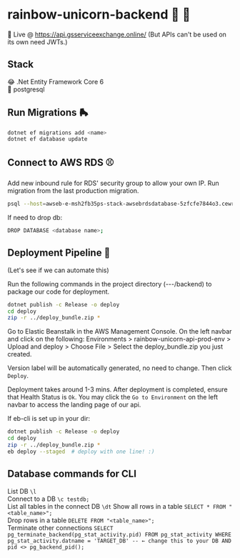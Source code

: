 # rainbow-unicorn-backend 🌈 🦄

📡 Live @ https://api.gsserviceexchange.online/
(But APIs can't be used on its own need JWTs.)

## Stack
😂 .Net Entity Framework Core 6  
🔢 postgresql

## Run Migrations 🛼
```sh
dotnet ef migrations add <name>
dotnet ef database update
```

## Connect to AWS RDS ⚾️
Add new inbound rule for RDS' security group to allow your own IP.
Run migration from the last production migration.
```sh
psql --host=awseb-e-msh2fb35ps-stack-awsebrdsdatabase-5zfcfe7844o3.cewrunjgyijw.ap-southeast-1.rds.amazonaws.com --port=5432 --username=cherylperyl --dbname=postgres    
```

If need to drop db:
```sh
DROP DATABASE <database name>;
```

## Deployment Pipeline 🏁
(Let's see if we can automate this)

Run the following commands in the project directory (---/backend) to package our code for deployment.
``` sh
dotnet publish -c Release -o deploy
cd deploy
zip -r ../deploy_bundle.zip *
```
Go to Elastic Beanstalk in the AWS Management Console. On the left navbar and click on the following:
Environments > rainbow-unicorn-api-prod-env > Upload and deploy > Choose File > Select the deploy_bundle.zip you just created.

Version label will be automatically generated, no need to change. Then click ```Deploy```.

Deployment takes around 1-3 mins. After deployment is completed, ensure that Health Status is ```Ok```. You may click the ```Go to Environment``` on the left navbar to access the landing page of our api.

If eb-cli is set up in your dir: 
``` sh
dotnet publish -c Release -o deploy
cd deploy
zip -r ../deploy_bundle.zip *
eb deploy --staged  # deploy with one line! :)
```

## Database commands for CLI
List DB ``\l``  
Connect to a DB ```\c testdb;```  
List all tables in the connect DB ```\dt```
Show all rows in a table ```SELECT * FROM "<table_name>";```  
Drop rows in a table ```DELETE FROM "<table_name>";```  
Terminate other connections ```SELECT pg_terminate_backend(pg_stat_activity.pid)
FROM pg_stat_activity
WHERE pg_stat_activity.datname = 'TARGET_DB' -- ← change this to your DB
AND pid <> pg_backend_pid();```
